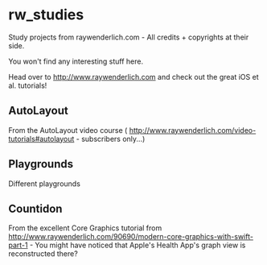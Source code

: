 # rw_studies
Study projects from raywenderlich.com - All credits + copyrights at their side.

You won't find any interesting stuff here. 

Head over to http://www.raywenderlich.com and check out the great iOS et al. tutorials!

## AutoLayout
From the AutoLayout video course ( http://www.raywenderlich.com/video-tutorials#autolayout - subscribers only...)

## Playgrounds
Different playgrounds

## Countidon
From the excellent Core Graphics tutorial from http://www.raywenderlich.com/90690/modern-core-graphics-with-swift-part-1 - You might have noticed that Apple's Health App's graph view is reconstructed there?
